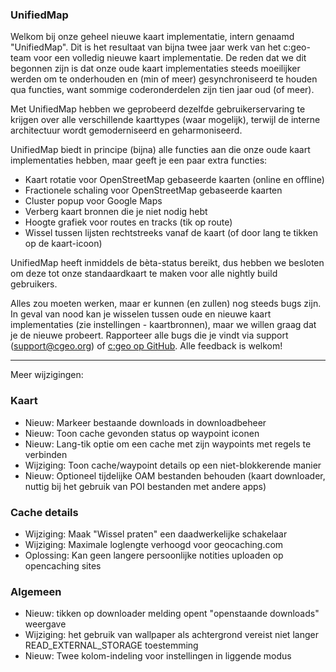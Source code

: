 ### UnifiedMap
Welkom bij onze geheel nieuwe kaart implementatie, intern genaamd "UnifiedMap". Dit is het resultaat van bijna twee jaar werk van het c:geo-team voor een volledig nieuwe kaart implementatie. De reden dat we dit begonnen zijn is dat onze oude kaart implementaties steeds moeilijker werden om te onderhouden en (min of meer) gesynchroniseerd te houden qua functies, want sommige coderonderdelen zijn tien jaar oud (of meer).

Met UnifiedMap hebben we geprobeerd dezelfde gebruikerservaring te krijgen over alle verschillende kaarttypes (waar mogelijk), terwijl de interne architectuur wordt gemoderniseerd en geharmoniseerd.

UnifiedMap biedt in principe (bijna) alle functies aan die onze oude kaart implementaties hebben, maar geeft je een paar extra functies:

- Kaart rotatie voor OpenStreetMap gebaseerde kaarten (online en offline)
- Fractionele schaling voor OpenStreetMap gebaseerde kaarten
- Cluster popup voor Google Maps
- Verberg kaart bronnen die je niet nodig hebt
- Hoogte grafiek voor routes en tracks (tik op route)
- Wissel tussen lijsten rechtstreeks vanaf de kaart (of door lang te tikken op de kaart-icoon)

UnifiedMap heeft inmiddels de bèta-status bereikt, dus hebben we besloten om deze tot onze standaardkaart te maken voor alle nightly build gebruikers.

Alles zou moeten werken, maar er kunnen (en zullen) nog steeds bugs zijn. In geval van nood kan je wisselen tussen oude en nieuwe kaart implementaties (zie instellingen - kaartbronnen), maar we willen graag dat je de nieuwe probeert. Rapporteer alle bugs die je vindt via support ([support@cgeo.org](mailto:support@cgeo.org)) of [c:geo op GitHub](github.com/cgeo/cgeo/issues). Alle feedback is welkom!

---

Meer wijzigingen:

### Kaart
- Nieuw: Markeer bestaande downloads in downloadbeheer
- Nieuw: Toon cache gevonden status op waypoint iconen
- Nieuw: Lang-tik optie om een cache met zijn waypoints met regels te verbinden
- Wijziging: Toon cache/waypoint details op een niet-blokkerende manier
- Nieuw: Optioneel tijdelijke OAM bestanden behouden (kaart downloader, nuttig bij het gebruik van POI bestanden met andere apps)

### Cache details
- Wijziging: Maak "Wissel praten" een daadwerkelijke schakelaar
- Wijziging: Maximale loglengte verhoogd voor geocaching.com
- Oplossing: Kan geen langere persoonlijke notities uploaden op opencaching sites

### Algemeen
- Nieuw: tikken op downloader melding opent "openstaande downloads" weergave
- Wijziging: het gebruik van wallpaper als achtergrond vereist niet langer READ_EXTERNAL_STORAGE toestemming
- Nieuw: Twee kolom-indeling voor instellingen in liggende modus
